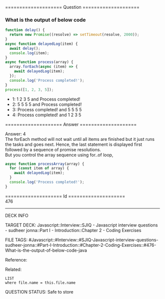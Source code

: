 ==================== Question ====================  

### What is the output of below code

```javascript
function delay() {
  return new Promise((resolve) => setTimeout(resolve, 2000));
}
async function delayedLog(item) {
  await delay();
  console.log(item);
}
async function process(array) {
  array.forEach(async (item) => {
    await delayedLog(item);
  });
  console.log('Process completed!');
}
process([1, 2, 3, 5]);
```

- 1: 1 2 3 5 and Process completed!
- 2: 5 5 5 5 and Process completed!
- 3: Process completed! and 5 5 5 5
- 4: Process completed! and 1 2 3 5  

==================== Answer ====================  

Answer: 4  
The forEach method will not wait until all items are finished but it just runs
the tasks and goes next. Hence, the last statement is displayed first followed
by a sequence of promise resolutions.  
But you control the array sequence using for..of loop,

```javascript
async function processArray(array) {
  for (const item of array) {
    await delayedLog(item);
  }
  console.log('Process completed!');
}
```

==================== Id ====================  
476
<!--ID: 1707879787027-->

---

DECK INFO

TARGET DECK: Javascript::Interview::SJIQ - Javascript interview questions - sudheer jonna::Part I - Introduction::Chapter 2 - Coding Exercises

FILE TAGS: #Javascript::#Interview::#SJIQ-Javascript-interview-questions-sudheer-jonna::#Part-I-Introduction::#Chapter-2-Coding-Exercises::#476-What-is-the-output-of-below-code-java

Reference:

Related:

```dataview
LIST
where file.name = this.file.name
```
QUESTION STATUS: Safe to store
